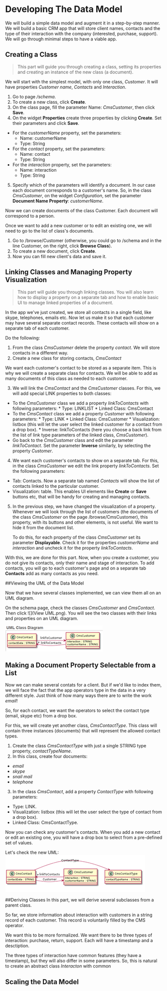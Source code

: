 # Developing The Data Model

We will build a simple data model and augment it in a step-by-step manner. 
We will build a basic CRM app that will store client names, contacts and the type of their interaction with the company (interested, purchase, support). We will go through minimal steps to have a viable app.

## Creating a Class
> This part will guide you through creating a class, setting its properties and creating an instance of the new class (a document).

We will start with the simplest model, with only one class, *Customer*. It will have properties *Customer name*, *Contacts* and *Interaction*.

1. Go to page */schema*.
2. To create a new class, сlick **Create**.
3. On the class page, fill the parameter Name: *CmsCustomer*, then click **Save**.
4. On the widget **Properties** create three properties by clicking **Create**. Set their  parameters and click **Save**. 
  * For the *customerName* property, set the parameters:
    * Name: customerName
    * Type: String
  * For the *contact* property, set the parameters:
    * Name: contact
    * Type: String
  * For the *interaction* property, set the parameters:
    * Name: interaction
    * Type: String

5. Specify which of the parameters will identify a document. In our case each document corresponds to a customer's name. So, in the class *CmsCustomer*, on the widget *Configuration*, set the parameter **Document Name Property**: *customerName*.

Now we can create documents of the class Customer. Each document will correspond to a person.

Once we want to add a new customer or to edit an existing one, we will need to go to the list of class's documents.
1. Go to /browse/Customer (otherwise, you could go to /schema and in the line Customer, on the right, click **Browse Class**).
2. To create a new document, click **Create**.
3. Now you can fill new client's data and save it.

## Linking Classes and Managing Property Visualization
> This part will guide you through linking classes. You will also learn how to display a property on a separate tab and how to enable basic UI to manage linked properties of a document.

In the app we've just created, we store all contacts in a single field, like skype, telephones, emails etc. Now let us make it so that each customer may have several separate contact records. These contacts will show on a separate tab of each customer.

Do the following:
1. From the class *CmsCustomer* delete the property *contact*. We will store contacts in a different way. 
2. Create a new class for storing contacts, *CmsContact*

  We want each customer's contact to be stored as a separate item. This is why we will create a separate class for contacts. We will be able to add as many documents of this class as needed to each customer.
  
3. We will link the *CmsContact* and the *CmsCustomer* classes. For this, we will add special LINK properties to both classes:
  *  To the *CmsCustomer* class we add a property *linkToContacts* with following parameters:
    *  Type: LINKLIST
    *  Linked Class: CmsContact
  *  To the *CmsContact* class we add a property *Customer* with following parameters:
    * Type: LINK
    * Linked Class: CmsCustomer
    * Visualization: listbox (this will let the user select the linked customer for a contact from a drop box).
    *  Inverse: linkToContacts (here you choose a back link from the list of link type parameters of the linked class, *CmsCustomer*).
  *  Go back to the *CmsCustomer* class and edit the parameter *linkToContact*. Set the parameter **Inverse** similarly, by selecting the property *Customer*.

4. We want each customer's contacts to show on a separate tab. For this, in the class *CmsCustomer* we edit the link property *linkToContacts*. Set the following parameters:
  * Tab: Contacts. Now a separate tab named *Contacts* will show the list of contacts linked to the particular customer.
  * Visualization: table. This enables UI elements like **Create** or **Save** buttons etc, that will be handy for creating and managing contacts.

5. In the previous step, we have changed the visualization of a property. Whenever we will look through the list of customers (the documents of the class *CmsCustomer* on the page /browse/CmsCustomer), this property, with its buttons and other elements, is not useful. We want to hide it from the document list.
   
   To do this, for each property of the class *CmsCustomer* set its parameter **Displayable**. Check it for the properties *customerName* and *interaction* and uncheck it for the property *linkToContacts*.

With this, we are done for this part. Now, when you create a customer, you do not give its contacts, only their name and stage of interaction. To add contacts, you will go to each customer's page and on a separate tab **Contacts** add as many contacts as you need.

##Viewing the UML of the Data Model

Now that we have several classes implemented, we can view them all on an UML diagram.

On the schema page, check the classes *CmsCustomer* and *CmsContact*. Then click ![](View UML.png). You will see the two classes with their links and properties on an UML diagram.

![](CMS_UML.png)


## Making a Document Property Selectable from a List

Now we can make several contats for a client. But if we'd like to index them, we will face the fact that the app operators type in the data in a very different style. Just think of how many ways there are to write the work *email*!

So, for each contact, we want the operators to select the contact type (email, skype etc) from a drop box.

For this, we will create yet another class, *CmsContactType*. This class will contain three instances (documents) that will represent the allowed contact types.

1. Create the class *CmsContactType* with just a single STRING type property, *contactTypeName*.
2. In this class, create four documents: 
  * *email* 
  * *skype*
  * *snail mail*
  * *telephone* 
3. In the class *CmsContact*, add a property *ContactType* with following parameters:
  * Type: LINK.
  * Visualization: listbox (this will let the user select the type of contact from a drop box).
  * Linked Class: CmsContactType.

Now you can check any customer's contacts. When you add a new contact or edit an existing one, you will have a drop box to select from a pre-defined set of values.

Let's check the new UML:
![](CMS_UML_step_2.png)

##Deriving Classes
In this part, we will derive several subclasses from a parent class. 

So far, we store information about interaction with customers in a string record of each customer. This record is voluntarily filled by the CMS operator. 

We want this to be more formalized. We want there to be three types of interaction: purchase, return, support. Each will have a timestamp and a desctiption.

The three types of interaction have common features (they have a timestamp), but they will also differ in some parameters. So, this is natural to create an abstract class *Interacton* with common 



## Scaling the Data Model
